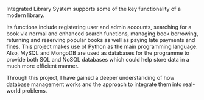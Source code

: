Integrated Library System supports some of the key functionality of a modern library. 

Its functions include registering user and admin accounts, searching for a book via normal and enhanced search functions, managing book borrowing, returning and reserving popular books as well as paying late payments and fines.  This project makes use of Python as the main programming language. Also, MySQL and MongoDB are used as databases for the programme to provide both SQL and NoSQL databases which could help store data in a much more efficient manner.

Through this project, I have gained a deeper understanding of how database management works and the approach to integrate them into real-world problems.
